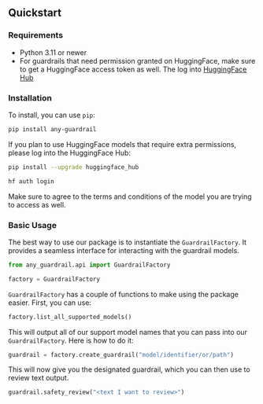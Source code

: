 ## Quickstart

### Requirements

- Python 3.11 or newer
- For guardrails that need permission granted on HuggingFace, make sure to get a HuggingFace access token as well. The log into [HuggingFace Hub](https://huggingface.co/docs/huggingface_hub/en/quick-start#login-command)

### Installation

To install, you can use `pip`:

```bash
pip install any-guardrail
```

If you plan to use HuggingFace models that require extra permissions, please log into the HuggingFace Hub:

```bash
pip install --upgrade huggingface_hub

hf auth login
```

Make sure to agree to the terms and conditions of the model you are trying to access as well.

### Basic Usage

The best way to use our package is to instantiate the `GuardrailFactory`. It provides a seamless interface for interacting with the guardrail models.

```python
from any_guardrail.api import GuardrailFactory

factory = GuardrailFactory
```

`GuardrailFactory` has a couple of functions to make using the package easier.
First, you can use:

```python
factory.list_all_supported_models()
```

This will output all of our support model names that you can pass into our `GuardrailFactory`. Here is how to do it:

```python
guardrail = factory.create_guardrail("model/identifier/or/path")
```

This will now give you the designated guardrail, which you can then use to review text output.

```python
guardrail.safety_review("<text I want to review>")
```
